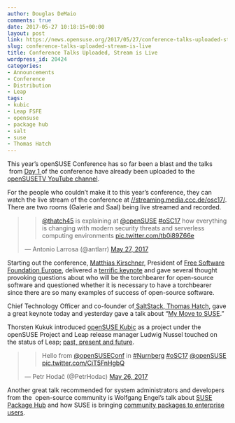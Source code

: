 ```yaml
---
author: Douglas DeMaio
comments: true
date: 2017-05-27 10:18:15+00:00
layout: post
link: https://news.opensuse.org/2017/05/27/conference-talks-uploaded-stream-is-live/
slug: conference-talks-uploaded-stream-is-live
title: Conference Talks Uploaded, Stream is Live
wordpress_id: 20424
categories:
- Announcements
- Conference
- Distribution
- Leap
tags:
- kubic
- Leap FSFE
- opensuse
- package hub
- salt
- suse
- Thomas Hatch
---
```


This year’s openSUSE Conference has so far been a blast and the talks  from [Day 1 ](https://events.opensuse.org/conference/oSC17/schedule)of the conference have already been uploaded to the [openSUSETV YouTube channel](https://www.youtube.com/user/opensusetv).

For the people who couldn’t make it to this year’s conference, they can watch the live stream of the conference at [//streaming.media.ccc.de/osc17/](//streaming.media.ccc.de/osc17/). There are two rooms (Galerie and Saal) being live streamed and recorded.


<blockquote>

> 
> [@thatch45](https://twitter.com/thatch45) is explaining at [@openSUSE](https://twitter.com/openSUSE) [#oSC17](https://twitter.com/hashtag/oSC17?src=hash) how everything is changing with modern security threats and serverless computing environments [pic.twitter.com/tb0i89Z66e](https://t.co/tb0i89Z66e)
> 
> 
— Antonio Larrosa (@antlarr) [May 27, 2017](https://twitter.com/antlarr/status/868385583579770880)</blockquote>




Starting out the conference, [Matthias Kirschner](https://fsfe.org/about/kirschner/kirschner.en.html), President of [Free Software Foundation Europe](https://fsfe.org/index.en.html), delivered a [terrific keynote](https://youtu.be/jMdYxmjq0Vk?list=PL_AMhvchzBacOM0DTf7pn-S_duElE9yMC) and gave several thought provoking questions about who will be the torchbearer for open-source software and questioned whether it is necessary to have a torchbearer since there are so many examples of success of open-source software.

Chief Technology Officer and co-founder of[ SaltStack](https://saltstack.com/),[ Thomas Hatch](https://saltstack.com/leadership/), gave a great keynote today and yesterday gave a talk about “[My Move to SUSE](https://youtu.be/8xsq_HFaEOA?list=PL_AMhvchzBacOM0DTf7pn-S_duElE9yMC).”

Thorsten Kukuk introduced [openSUSE Kubic](https://youtu.be/OoRZbrMziSM?list=PL_AMhvchzBacOM0DTf7pn-S_duElE9yMC) as a project under the openSUSE Project and Leap release manager Ludwig Nussel touched on the status of Leap; [past, present and future](https://youtu.be/s1v-icm2uuc?list=PL_AMhvchzBacOM0DTf7pn-S_duElE9yMC).


<blockquote>

> 
> Hello from [@openSUSEConf](https://twitter.com/openSUSEConf) in [#Nurnberg](https://twitter.com/hashtag/Nurnberg?src=hash) [#oSC17](https://twitter.com/hashtag/oSC17?src=hash) [@openSUSE](https://twitter.com/openSUSE) [pic.twitter.com/CiT5FnHgbQ](https://t.co/CiT5FnHgbQ)
> 
> 
— Petr Hodač (@PetrHodac) [May 26, 2017](https://twitter.com/PetrHodac/status/868052398673154049)</blockquote>




Another great talk recommended for system administrators and developers from the  open-source community is Wolfgang Engel’s talk about [SUSE Package Hub](https://packagehub.suse.com/) and how SUSE is bringing [community packages to enterprise users](https://youtu.be/rStv6db-1lA?list=PL_AMhvchzBacOM0DTf7pn-S_duElE9yMC).


